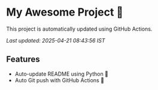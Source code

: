 # My Awesome Project 🚀

This project is automatically updated using GitHub Actions.

_Last updated: 2025-04-21 08:43:56 IST_

## Features
- Auto-update README using Python 🐍
- Auto Git push with GitHub Actions 🤖
